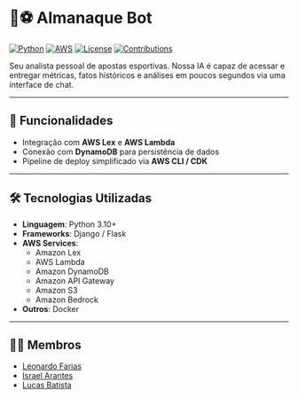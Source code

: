 # 🤖⚽ Almanaque Bot

[![Python](https://img.shields.io/badge/Python-3.10+-blue.svg)](https://www.python.org/) [![AWS](https://img.shields.io/badge/AWS-Cloud-orange.svg)](https://aws.amazon.com/) [![License](https://img.shields.io/badge/license-MIT-green.svg)](LICENSE) [![Contributions](https://img.shields.io/badge/Contributions-Welcome-brightgreen.svg)](CONTRIBUTING.md)

Seu analista pessoal de apostas esportivas. Nossa IA é capaz de acessar e entregar métricas, fatos históricos e análises em poucos segundos via uma interface de chat.

---

## 🚀 Funcionalidades
- Integração com **AWS Lex** e **AWS Lambda**  
- Conexão com **DynamoDB** para persistência de dados  
- Pipeline de deploy simplificado via **AWS CLI / CDK**

---

## 🛠️ Tecnologias Utilizadas
- **Linguagem**: Python 3.10+  
- **Frameworks**: Django / Flask  
- **AWS Services**:  
  - Amazon Lex  
  - AWS Lambda  
  - Amazon DynamoDB  
  - Amazon API Gateway
  - Amazon S3
  - Amazon Bedrock
- **Outros**: Docker

---

## 🙇‍♂️ Membros
- [Leonardo Farias](https://www.linkedin.com/in/leofariasrj25/)
- [Israel Arantes](https://www.linkedin.com/in/israelarantes/)
- [Lucas Batista](www.linkedin.com/in/lucas-batista-leite-b33607221)

